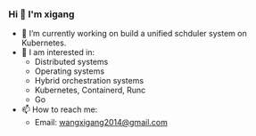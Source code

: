 ### Hi 👋 I'm xigang

- 🌱 I’m currently working on build a unified schduler system on Kubernetes.
- 💬 I am interested in:
    - Distributed systems
    - Operating systems
    - Hybrid orchestration systems
    - Kubernetes, Containerd, Runc
    - Go
- 📫 How to reach me:
  - Email: wangxigang2014@gmail.com 

<!--
**xigang/xigang** is a ✨ _special_ ✨ repository because its `README.md` (this file) appears on your GitHub profile.

Here are some ideas to get you started:

- 🔭 I’m currently working on ...
- 🌱 I’m currently learning ...
- 👯 I’m looking to collaborate on ...
- 🤔 I’m looking for help with ...
- 💬 Ask me about ...
- 📫 How to reach me: ...
- 😄 Pronouns: ...
- ⚡ Fun fact: ...
-->




